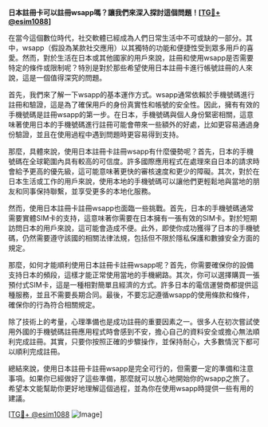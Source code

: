 **日本註冊卡可以註冊wsapp嗎？讓我們來深入探討這個問題！[[TG💪+ @esim1088](https://t.me/s/esim1088)]**

在當今這個數位時代，社交軟體已經成為人們日常生活中不可或缺的一部分。其中，wsapp（假設為某款社交應用）以其獨特的功能和便捷性受到眾多用戶的喜愛。然而，對於生活在日本或其他國家的用戶來說，註冊和使用wsapp是否需要特定的條件或限制呢？特別是對於那些希望使用日本註冊卡進行帳號註冊的人來說，這是一個值得深究的問題。

首先，我們來了解一下wsapp的基本運作方式。wsapp通常依賴於手機號碼進行註冊和驗證，這是為了確保用戶的身份真實性和帳號的安全性。因此，擁有有效的手機號碼是註冊wsapp的第一步。在日本，手機號碼與個人身份緊密相關，這意味著使用日本的手機號碼進行註冊可能會帶來一些額外的好處，比如更容易通過身份驗證，並且在使用過程中遇到問題時更容易得到支持。

那麼，具體來說，使用日本註冊卡註冊wsapp有什麼優勢呢？首先，日本的手機號碼在全球範圍內具有較高的可信度。許多國際應用程式在處理來自日本的請求時會給予更高的優先級，這可能意味著更快的審核速度和更少的障礙。其次，對於在日本生活或工作的用戶來說，使用本地的手機號碼可以讓他們更輕鬆地與當地的朋友和同事保持聯繫，並享受更多的本地化服務。

然而，使用日本註冊卡註冊wsapp也面臨一些挑戰。首先，日本的手機號碼通常需要實體SIM卡的支持，這意味著你需要在日本擁有一張有效的SIM卡。對於短期訪問日本的用戶來說，這可能會造成不便。此外，即使你成功獲得了日本的手機號碼，仍然需要遵守該國的相關法律法規，包括但不限於隱私保護和數據安全方面的規定。

那麼，如何才能順利使用日本註冊卡註冊wsapp呢？首先，你需要確保你的設備支持日本的頻段，這樣才能正常使用當地的手機網路。其次，你可以選擇購買一張預付式SIM卡，這是一種相對簡單且經濟的方式。許多日本的電信運營商都提供這種服務，並且不需要長期合同。最後，不要忘記遵循wsapp的使用條款和條件，確保你的行為符合相關規定。

除了技術上的考量，心理準備也是成功註冊的重要因素之一。很多人在初次嘗試使用外國的手機號碼註冊應用程式時會感到不安，擔心自己的資料安全或擔心無法順利完成註冊。其實，只要你按照正確的步驟操作，並保持耐心，大多數情況下都可以順利完成註冊。

總結來說，使用日本註冊卡註冊wsapp是完全可行的，但需要一定的準備和注意事項。如果你已經做好了這些準備，那麼就可以放心地開始你的wsapp之旅了。希望本文能幫助你更好地理解這個過程，並為你在使用wsapp時提供一些有用的建議。

[[TG💪+ @esim1088](https://t.me/s/esim1088) ![Image](https://i.postimg.cc/4NQfJmqS/Snipaste-2025-05-13-00-14-12.png)]